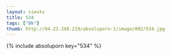 ```yaml
--- 
layout: sieutv
title: 534
tags: ["0k"]
thumb: http://94.23.248.219/absoluporn-1/image/002/534.jpg
---
```

{% include absoluporn key="534" %} 
